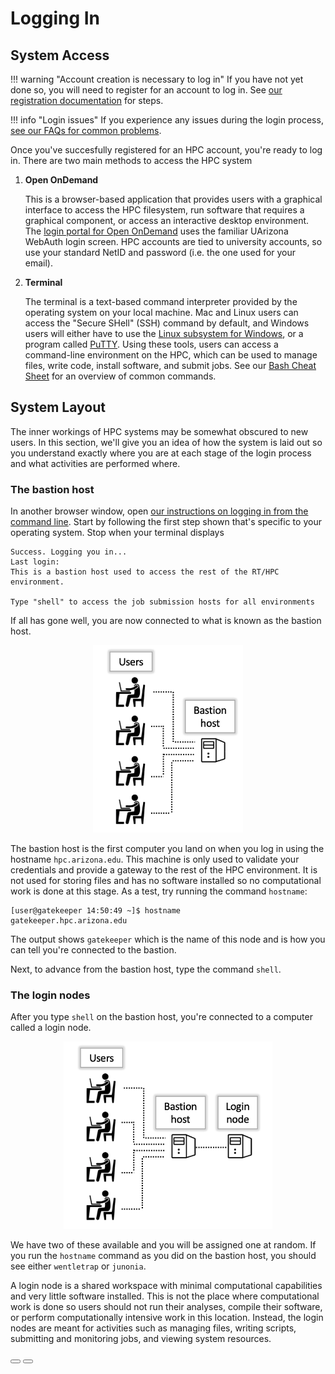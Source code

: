 <link rel="stylesheet" href="../../assets/stylesheets/buttons.css">

# Logging In

## System Access
!!! warning "Account creation is necessary to log in"
    If you have not yet done so, you will need to register for an account to log in. See <a href="../../registration_and_access/account_creation/" target="_blank">our registration documentation</a> for steps. 


!!! info "Login issues"
    If you experience any issues during the login process, [see our FAQs for common problems](../../support_and_training/faqs/account_access/).

Once you've succesfully registered for an HPC account, you're ready to log in. There are two main methods to access the HPC system

1. **Open OnDemand**

	This is a browser-based application that provides users with a graphical interface to access the HPC filesystem, run software that requires a graphical component, or access an interactive desktop environment. The [login portal for Open OnDemand](https://ood.hpc.arizona.edu/) uses the familiar UArizona WebAuth login screen. HPC accounts are tied to university accounts, so use your standard NetID and password (i.e. the one used for your email).

2. **Terminal**

	The terminal is a text-based command interpreter provided by the operating system on your local machine. Mac and Linux users can access the "Secure SHell" (SSH) command by default, and Windows users will either have to use the [Linux subsystem for Windows](https://learn.microsoft.com/en-us/windows/wsl/install), or a program called [PuTTY](https://www.putty.org/). Using these tools, users can access a command-line environment on the HPC, which can be used to manage files, write code, install software, and submit jobs. See our [Bash Cheat Sheet](../../support_and_training/cheat_sheet/) for an overview of common commands.

## System Layout

The inner workings of HPC systems may be somewhat obscured to new users. In this section, we'll give you an idea of how the system is laid out so you understand exactly where you are at each stage of the login process and what activities are performed where. 

### The bastion host

In another browser window, open [our instructions on logging in from the command line](../../registration_and_access/system_access/#command-line-access). Start by following the first step shown that's specific to your operating system. Stop when your terminal displays 

```
Success. Logging you in...
Last login:
This is a bastion host used to access the rest of the RT/HPC environment.

Type "shell" to access the job submission hosts for all environments
```
If all has gone well, you are now connected to what is known as the bastion host. 

<center><img src="images/bastion.png" title="HPC bastion host" style="height: 300px;"></center>

The bastion host is the first computer you land on when you log in using the hostname ```hpc.arizona.edu```. This machine is only used to validate your credentials and provide a gateway to the rest of the HPC environment. It is not used for storing files and has no software installed so no computational work is done at this stage. As a test, try running the command ```hostname```:

```
[user@gatekeeper 14:50:49 ~]$ hostname
gatekeeper.hpc.arizona.edu
```

The output shows ```gatekeeper``` which is the name of this node and is how you can tell you're connected to the bastion. 

Next, to advance from the bastion host, type the command ```shell```.


### The login nodes

After you type ```shell``` on the bastion host, you're connected to a computer called a login node. 

<center><img src="images/login.png" title="HPC login nodes" style="height: 300px;"></center>

We have two of these available and you will be assigned one at random. If you run the ```hostname``` command as you did on the bastion host, you should see either ```wentletrap``` or ```junonia```. 

A login node is a shared workspace with minimal computational capabilities and very little software installed. This is not the place where computational work is done so users should not run their analyses, compile their software, or perform computationally intensive work in this location. Instead, the login nodes are meant for activities such as managing files, writing scripts, submitting and monitoring jobs, and viewing system resources.




<html>
<div class="button-container">
    <a href="/quick_start/common_misconceptions/"><button class="left-button"></button></a>
    <a href="/quick_start/storage_and_transfers/"><button class="right-button"></button></a>
</div>
</html>

